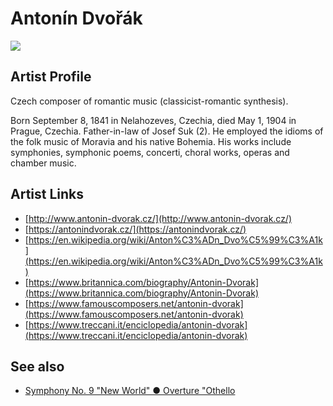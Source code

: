 # Antonín Dvořák

![](../../asssets/artists/Antonín_Dvořák.png)

## Artist Profile

Czech composer of romantic music (classicist-romantic synthesis).

Born September 8, 1841 in Nelahozeves, Czechia, died May 1, 1904 in Prague, Czechia. Father-in-law of Josef Suk (2). He employed the idioms of the folk music of Moravia and his native Bohemia. His works include symphonies, symphonic poems, concerti, choral works, operas and chamber music.

## Artist Links

- [http://www.antonin-dvorak.cz/](http://www.antonin-dvorak.cz/)
- [https://antonindvorak.cz/](https://antonindvorak.cz/)
- [https://en.wikipedia.org/wiki/Anton%C3%ADn_Dvo%C5%99%C3%A1k](https://en.wikipedia.org/wiki/Anton%C3%ADn_Dvo%C5%99%C3%A1k)
- [https://www.britannica.com/biography/Antonin-Dvorak](https://www.britannica.com/biography/Antonin-Dvorak)
- [https://www.famouscomposers.net/antonin-dvorak](https://www.famouscomposers.net/antonin-dvorak)
- [https://www.treccani.it/enciclopedia/antonin-dvorak](https://www.treccani.it/enciclopedia/antonin-dvorak)


## See also

- [Symphony No. 9 "New World" ● Overture "Othello](Antonín_Dvořák-Symphony_No_9_New_World_●_Overture_Othello.md)
